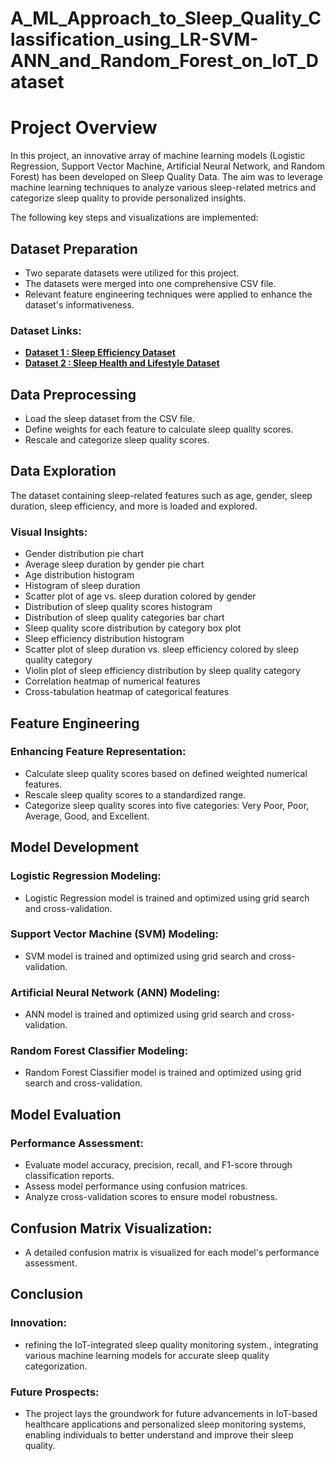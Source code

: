 # A_ML_Approach_to_Sleep_Quality_Classification_using_LR-SVM-ANN_and_Random_Forest_on_IoT_Dataset

# Project Overview

In this project, an innovative array of machine learning models (Logistic Regression, Support Vector Machine, Artificial Neural Network, and Random Forest) has been developed on Sleep Quality Data. The aim was to leverage machine learning techniques to analyze various sleep-related metrics and categorize sleep quality to provide personalized insights.

The following key steps and visualizations are implemented:

## Dataset Preparation

- Two separate datasets were utilized for this project.
- The datasets were merged into one comprehensive CSV file.
- Relevant feature engineering techniques were applied to enhance the dataset's informativeness.

### Dataset Links:

- __[Dataset 1 : Sleep Efficiency Dataset](https://www.kaggle.com/datasets/equilibriumm/sleep-efficiency)__
- __[Dataset 2 : Sleep Health and Lifestyle Dataset](https://www.kaggle.com/datasets/uom190346a/sleep-health-and-lifestyle-dataset)__

## Data Preprocessing

- Load the sleep dataset from the CSV file.
- Define weights for each feature to calculate sleep quality scores.
- Rescale and categorize sleep quality scores.
    
## Data Exploration

The dataset containing sleep-related features such as age, gender, sleep duration, sleep efficiency, and more is loaded and explored.

### Visual Insights:

- Gender distribution pie chart
- Average sleep duration by gender pie chart
- Age distribution histogram
- Histogram of sleep duration
- Scatter plot of age vs. sleep duration colored by gender
- Distribution of sleep quality scores histogram
- Distribution of sleep quality categories bar chart
- Sleep quality score distribution by category box plot
- Sleep efficiency distribution histogram
- Scatter plot of sleep duration vs. sleep efficiency colored by sleep quality category
- Violin plot of sleep efficiency distribution by sleep quality category
- Correlation heatmap of numerical features
- Cross-tabulation heatmap of categorical features

## Feature Engineering

### Enhancing Feature Representation:

- Calculate sleep quality scores based on defined weighted numerical features.
- Rescale sleep quality scores to a standardized range.
- Categorize sleep quality scores into five categories: Very Poor, Poor, Average, Good, and Excellent.

## Model Development

### Logistic Regression Modeling:

- Logistic Regression model is trained and optimized using grid search and cross-validation.

### Support Vector Machine (SVM) Modeling:

- SVM model is trained and optimized using grid search and cross-validation.

### Artificial Neural Network (ANN) Modeling:

- ANN model is trained and optimized using grid search and cross-validation.

### Random Forest Classifier Modeling:

- Random Forest Classifier model is trained and optimized using grid search and cross-validation.

## Model Evaluation

### Performance Assessment:

- Evaluate model accuracy, precision, recall, and F1-score through classification reports.
- Assess model performance using confusion matrices.
- Analyze cross-validation scores to ensure model robustness.

## Confusion Matrix Visualization:

- A detailed confusion matrix is visualized for each model's performance assessment.

## Conclusion

### Innovation:

- refining the IoT-integrated sleep quality monitoring system., integrating various machine learning models for accurate sleep quality categorization.

### Future Prospects:

- The project lays the groundwork for future advancements in IoT-based healthcare applications and personalized sleep monitoring systems, enabling individuals to better understand and improve their sleep quality.

